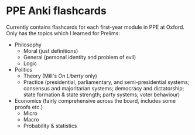 # PPE Anki flashcards
Currently contains flashcards for each first-year module in PPE at Oxford. Only has the topics which I learned for Prelims:
- Philosophy
  - Moral (just definitions)
  - General (personal identity and problem of evil)
  - Logic
- Politics
  - Theory (Mill's *On Liberty* only)
  - Practice (presidential, parliamentary, and semi-presidential systems; consensus and majoritarian systems; democracy and dictatorship; state formation & state strength; party systems; voter behaviour)
- Economics (fairly comprehensive across the board, includes some proofs etc.)
  - Micro
  - Macro
  - Probability & statistics
